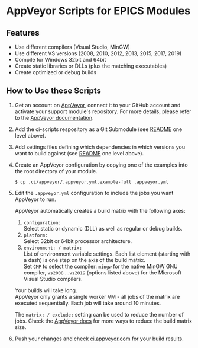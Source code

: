 # AppVeyor Scripts for EPICS Modules

## Features

 - Use different compilers (Visual Studio, MinGW)
 - Use different VS versions (2008, 2010, 2012, 2013, 2015, 2017, 2019)
 - Compile for Windows 32bit and 64bit
 - Create static libraries or DLLs (plus the matching executables)
 - Create optimized or debug builds

## How to Use these Scripts

 1. Get an account on [AppVeyor](https://www.appveyor.com/), connect
    it to your GitHub account and activate your support module's
    repository. For more details, please refer to the
    [AppVeyor documentation](https://www.appveyor.com/docs/).

 2. Add the ci-scripts respository as a Git Submodule
    (see [README](../README.md) one level above).

 3. Add settings files defining which dependencies in which versions
    you want to build against
    (see [README](../README.md) one level above).

 4. Create an AppVeyor configuration by copying one of the examples into
    the root directory of your module.
    ```
    $ cp .ci/appveyor/.appveyor.yml.example-full .appveyor.yml
    ```

 5. Edit the `.appveyor.yml` configuration to include the jobs you want
    AppVeyor to run.

    AppVeyor automatically creates a build matrix with the following axes:
    1. `configuration:` \
    Select static or dynamic (DLL) as well as regular or debug builds.
    2. `platform:` \
    Select 32bit or 64bit processor architecture.
    3. `environment: / matrix:` \
    List of environment variable settings. Each list element (starting with
    a dash) is one step on the axis of the build matrix. \
    Set `CMP` to select the compiler: `mingw` for the native
    [MinGW](http://mingw-w64.org/) GNU compiler, `vs2008` ...`vs2019` 
    (options listed above) for the Microsoft Visual Studio compilers.

    Your builds will take long. \
    AppVeyor only grants a single worker VM - all jobs of the matrix are
    executed sequentially. Each job will take around 10 minutes.

    The `matrix: / exclude:` setting can be used to reduce the number of
    jobs. Check the [AppVeyor docs](https://www.appveyor.com/docs/build-configuration/#build-matrix)
    for more ways to reduce the build matrix size.

 6. Push your changes and check
    [ci.appveyor.com](https://ci.appveyor.com/) for your build results.
